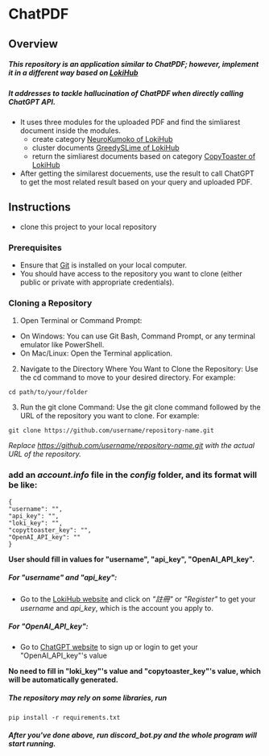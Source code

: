 # ChatPDF
## Overview
##### This repository is an application similar to ChatPDF; however, implement it in a different way based on [LokiHub](https://github.com/Droidtown/LokiHub)
##### It addresses to tackle hallucination of ChatPDF when directly calling ChatGPT API.
- It uses three modules for the uploaded PDF and find the simliarest document inside the modules.
  - create category [NeuroKumoko of LokiHub](https://github.com/Droidtown/LokiTool_Doc/wiki/15_Func_Create_Project_NeuroKumoko)
  - cluster documents [GreedySLime of LokiHub](https://github.com/Droidtown/LokiTool_Doc/wiki/16_Func_Create_Project_GreedySlime)
  - return the simliarest documents based on category [CopyToaster of LokiHub](https://api.droidtown.co/document/#CopyToaster)
- After getting the similarest docuements, use the result to call ChatGPT to get the most related result based on your query and uploaded PDF.

## Instructions
- clone this project to your local repository
### Prerequisites
- Ensure that [Git](https://git-scm.com/downloads) is installed on your local computer.
- You should have access to the repository you want to clone (either public or private with appropriate credentials).
### Cloning a Repository
1. Open Terminal or Command Prompt:
- On Windows: You can use Git Bash, Command Prompt, or any terminal emulator like PowerShell.
- On Mac/Linux: Open the Terminal application.
2. Navigate to the Directory Where You Want to Clone the Repository: Use the cd command to move to your desired directory. For example:
```
cd path/to/your/folder
```
3. Run the git clone Command: Use the git clone command followed by the URL of the repository you want to clone. For example:
```
git clone https://github.com/username/repository-name.git
```
*Replace https://github.com/username/repository-name.git with the actual URL of the repository.*
### add an *account.info* file in the *config* folder, and its format will be like:
```
{
"username": "",
"api_key": "",
"loki_key": "",
"copyttoaster_key": "",
"OpenAI_API_key": ""
}
```
**User should fill in values for "username", "api_key", "OpenAI_API_key".**

##### For "username" and "api_key":
- Go to the [LokiHub website](https://api.droidtown.co/login/) and click on *"註冊"* or *"Register"* to get your *username* and *api_key*, which is the account you apply to.

##### For "OpenAI_API_key":
- Go to [ChatGPT website](https://platform.openai.com/docs/api-reference/introduction) to sign up or login to get your "OpenAI_API_key"'s value

**No need to fill in "loki_key"'s value and "copytoaster_key"'s value, which will be automatically generated.**

##### The repository may rely on some libraries, run
```
pip install -r requirements.txt
```

##### After you've done above, run *discord_bot.py* and the whole program will start running.
